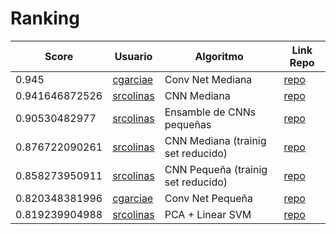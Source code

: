 # Ranking
| Score | Usuario |	Algoritmo | Link Repo |
| - | - | - | - |
| 0.945 | [cgarciae](https://github.com/cgarciae) | Conv Net Mediana | [repo](https://github.com/cgarciae/supervised-avanzado-german-traffic-signs/tree/feature/red-mediana) |
| 0.941646872526 | [srcolinas](https://github.com/srcolinas) | CNN Mediana | [repo](https://github.com/srcolinas/supervised-avanzado-german-traffic-signs/blob/master/model_2_deeper.py) |
| 0.90530482977 | [srcolinas](https://github.com/srcolinas) | Ensamble de CNNs pequeñas | [repo](https://github.com/srcolinas/supervised-avanzado-german-traffic-signs/blob/master/model_3.py) |
| 0.876722090261 | [srcolinas](https://github.com/srcolinas) | CNN Mediana (trainig set reducido) | [repo](https://github.com/srcolinas/supervised-avanzado-german-traffic-signs/blob/master/model_1_deeper.py) |
| 0.858273950911 | [srcolinas](https://github.com/srcolinas) | CNN Pequeña (trainig set reducido) | [repo](https://github.com/srcolinas/supervised-avanzado-german-traffic-signs/blob/master/model_1.py) |
| 0.820348381996 | [cgarciae](https://github.com/cgarciae) | Conv Net Pequeña | [repo](https://github.com/cgarciae/supervised-avanzado-german-traffic-signs/tree/feature/solucion-basica) |
| 0.819239904988 | [srcolinas](https://github.com/srcolinas) | PCA + Linear SVM | [repo](https://github.com/srcolinas/supervised-avanzado-german-traffic-signs/blob/master/model_0.py) |

